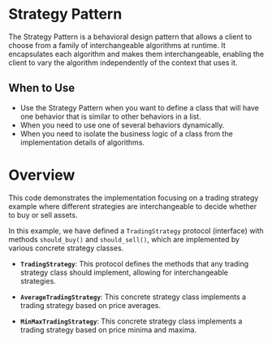 # Strategy Pattern

The Strategy Pattern is a behavioral design pattern that allows a client to choose from a family of interchangeable algorithms at runtime. It encapsulates each algorithm and makes them interchangeable, enabling the client to vary the algorithm independently of the context that uses it.

## When to Use
- Use the Strategy Pattern when you want to define a class that will have one behavior that is similar to other behaviors in a list.
- When you need to use one of several behaviors dynamically.
- When you need to isolate the business logic of a class from the implementation details of algorithms.

# Overview

This code demonstrates the implementation focusing on a trading strategy example where different strategies are interchangeable to decide whether to buy or sell assets.

In this example, we have defined a `TradingStrategy` protocol (interface) with methods `should_buy()` and `should_sell()`, which are implemented by various concrete strategy classes.

- **`TradingStrategy`**: This protocol defines the methods that any trading strategy class should implement, allowing for interchangeable strategies.

- **`AverageTradingStrategy`**: This concrete strategy class implements a trading strategy based on price averages.

- **`MinMaxTradingStrategy`**: This concrete strategy class implements a trading strategy based on price minima and maxima.
